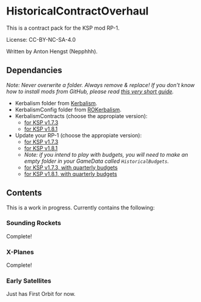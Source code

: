 # HistoricalContractOverhaul
 
This is a contract pack for the KSP mod RP-1.

License: CC-BY-NC-SA-4.0

Written by Anton Hengst (Nepphhh).

## Dependancies
_Note: Never overwrite a folder. Always remove & replace! If you don't know how to install mods from GitHub, please read [this very short guide](CC-BY-NC-SA-4.0)._

 * Kerbalism folder from [Kerbalism](https://github.com/Kerbalism/Kerbalism).
 * KerbalismConfig folder from [ROKerbalism](https://github.com/Standecco/ROKerbalism).
 * KerbalismContracts (choose the appropiate version):
   * [for KSP v1.7.3](https://github.com/nepphhh/KerbalismContracts)
   * [for KSP v1.8.1](https://github.com/Kerbalism/KerbalismContracts)
 * Update your RP-1 (choose the appropiate version):
   * [for KSP v1.7.3](https://github.com/KSP-RO/RP-0)
   * [for KSP v1.8.1](https://github.com/KSP-RO/RP-0/tree/1.8-TEST)
   * _Note: if you intend to play with budgets, you will need to make an empty folder in your GameData called `HistoricalBudgets`._
   * [for KSP v1.7.3, with quarterly budgets](https://github.com/nepphhh/RP-0/tree/QuarterlyBudgetsCompile)
   * [for KSP v1.8.1, with quarterly budgets](https://github.com/nepphhh/RP-0/tree/1.8-QuarterlyBudgetsCompile)

## Contents
This is a work in progress. Currently contains the following:

### Sounding Rockets
Complete!

### X-Planes
Complete!

### Early Satellites
Just has First Orbit for now.
